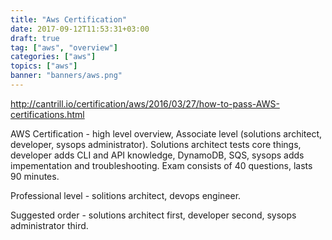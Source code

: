 ```yaml
---
title: "Aws Certification"
date: 2017-09-12T11:53:31+03:00
draft: true
tag: ["aws", "overview"]
categories: ["aws"]
topics: ["aws"]
banner: "banners/aws.png"
---
```


http://cantrill.io/certification/aws/2016/03/27/how-to-pass-AWS-certifications.html

AWS Certification - high level overview, Associate level (solutions architect, developer, sysops administrator).
Solutions architect tests core things, developer adds CLI and API knowledge, DynamoDB, SQS, sysops adds impementation and troubleshooting.
Exam consists of 40 questions, lasts 90 minutes.

Professional level - solitions architect, devops engineer.

Suggested order -  solutions architect first, developer second, sysops administrator third.

